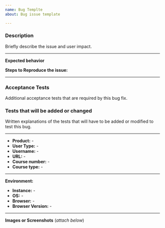 ```yaml
---
name: Bug Templte
about: Bug issue template

---
```


### Description 
Briefly describe the issue and user impact.


----------------
**Expected behavior**



**Steps to Reproduce the issue:** 


----------------
### Acceptance Tests
Additional acceptance tests that are required by this bug fix.


### Tests that will be added or changed 
Written explanations of the tests that will have to be added or modified to test this bug. 


----------------

- **Product:** - 
- **User Type:** - 
- **Username:** -
- **URL:** -
- **Course number:** -
- **Course type:** -

----------------
**Environment:**

- **Instance:** -
- **OS:** -
- **Browser:** -
- **Browser Version:** -

----------------
**Images or Screenshots** (_attach below_)





